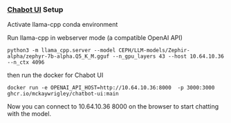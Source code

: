 ### [Chabot UI](https://github.com/mckaywrigley/chatbot-ui) Setup

Activate llama-cpp conda environment

Run llama-cpp in webserver mode (a compatible OpenAI API)

```
python3 -m llama_cpp.server --model CEPH/LLM-models/Zephir-alpha/zephyr-7b-alpha.Q5_K_M.gguf --n_gpu_layers 43 --host 10.64.10.36 --n_ctx 4096
```

then run the docker for Chabot UI
```
docker run -e OPENAI_API_HOST=http://10.64.10.36:8000  -p 3000:3000 ghcr.io/mckaywrigley/chatbot-ui:main
```

Now you can connect to 10.64.10.36 8000 on the browser to start chatting with the model.
